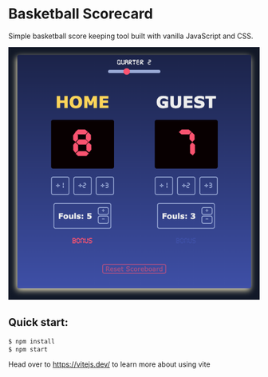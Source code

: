 # Basketball Scorecard

Simple basketball score keeping tool built with vanilla JavaScript and CSS.

![project screenshot](/images/scorekeeper.png)

## Quick start:

```
$ npm install
$ npm start
````

Head over to https://vitejs.dev/ to learn more about using vite
